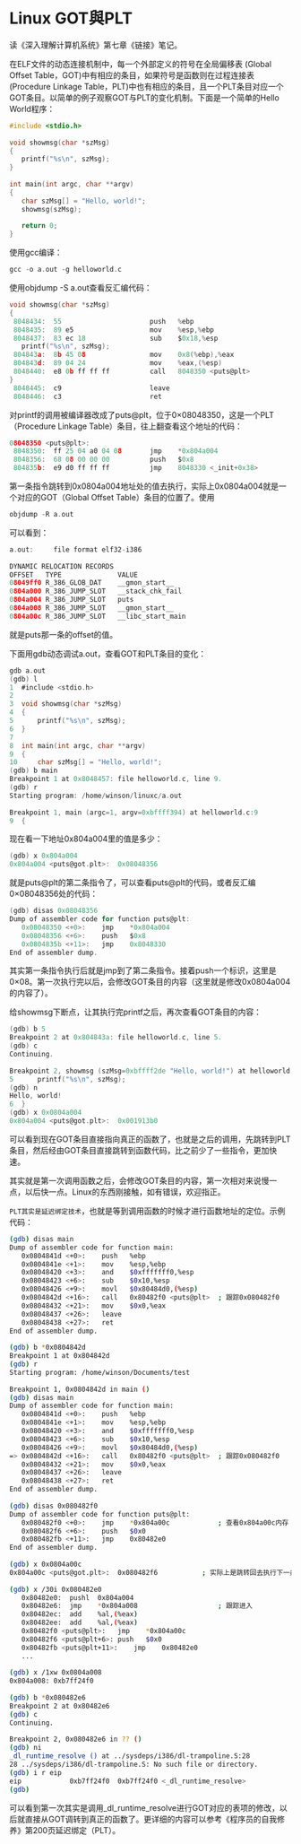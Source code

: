 # Linux GOT與PLT


读《深入理解计算机系统》第七章《链接》笔记。

在ELF文件的动态连接机制中，每一个外部定义的符号在全局偏移表 (Global Offset Table，GOT)中有相应的条目，如果符号是函数则在过程连接表(Procedure Linkage Table，PLT)中也有相应的条目，且一个PLT条目对应一个GOT条目。以简单的例子观察GOT与PLT的变化机制。下面是一个简单的Hello World程序：



```c
#include <stdio.h>
 
void showmsg(char *szMsg)
{
   printf("%s\n", szMsg);
}
 
int main(int argc, char **argv)
{
   char szMsg[] = "Hello, world!";
   showmsg(szMsg);
 
   return 0;
}
```
使用gcc编译：

```c
gcc -o a.out -g helloworld.c
```

使用objdump -S a.out查看反汇编代码：

```c
void showmsg(char *szMsg)
{
 8048434:  55                      push   %ebp
 8048435:  89 e5                   mov    %esp,%ebp
 8048437:  83 ec 18                sub    $0x18,%esp
   printf("%s\n", szMsg);
 804843a:  8b 45 08                mov    0x8(%ebp),%eax
 804843d:  89 04 24                mov    %eax,(%esp)
 8048440:  e8 0b ff ff ff          call   8048350 <puts@plt>
}
 8048445:  c9                      leave  
 8048446:  c3                      ret
```

对printf的调用被编译器改成了puts@plt，位于0×08048350，这是一个PLT（Procedure Linkage Table）条目，往上翻查看这个地址的代码：

```c
08048350 <puts@plt>:
 8048350:  ff 25 04 a0 04 08       jmp    *0x804a004
 8048356:  68 08 00 00 00          push   $0x8
 804835b:  e9 d0 ff ff ff          jmp    8048330 <_init+0x38>
```


第一条指令跳转到0x0804a004地址处的值去执行，实际上0x0804a004就是一个对应的GOT（Global Offset Table）条目的位置了。使用


```c
objdump -R a.out
```

可以看到：

```c
a.out:     file format elf32-i386
 
DYNAMIC RELOCATION RECORDS
OFFSET   TYPE              VALUE 
08049ff0 R_386_GLOB_DAT    __gmon_start__
0804a000 R_386_JUMP_SLOT   __stack_chk_fail
0804a004 R_386_JUMP_SLOT   puts
0804a008 R_386_JUMP_SLOT   __gmon_start__
0804a00c R_386_JUMP_SLOT   __libc_start_main

```

就是puts那一条的offset的值。

下面用gdb动态调试a.out，查看GOT和PLT条目的变化：

```c
gdb a.out
(gdb) l
1  #include <stdio.h>
2  
3  void showmsg(char *szMsg)
4  {
5      printf("%s\n", szMsg);
6  }
7  
8  int main(int argc, char **argv)
9  {
10     char szMsg[] = "Hello, world!";
(gdb) b main
Breakpoint 1 at 0x8048457: file helloworld.c, line 9.
(gdb) r
Starting program: /home/winson/linuxc/a.out 
 
Breakpoint 1, main (argc=1, argv=0xbffff394) at helloworld.c:9
9  {
```

现在看一下地址0x804a004里的值是多少：

```c
(gdb) x 0x804a004
0x804a004 <puts@got.plt>:  0x08048356
```

就是puts@plt的第二条指令了，可以查看puts@plt的代码，或者反汇编0×08048356处的代码：

```c
(gdb) disas 0x08048356
Dump of assembler code for function puts@plt:
   0x08048350 <+0>:    jmp    *0x804a004
   0x08048356 <+6>:    push   $0x8
   0x0804835b <+11>:   jmp    0x8048330
End of assembler dump.
```

其实第一条指令执行后就是jmp到了第二条指令。接着push一个标识，这里是0×08。第一次执行完以后，会修改GOT条目的内容（这里就是修改0x0804a004的内容了）。

给showmsg下断点，让其执行完printf之后，再次查看GOT条目的内容：


```c
(gdb) b 5
Breakpoint 2 at 0x804843a: file helloworld.c, line 5.
(gdb) c
Continuing.
 
Breakpoint 2, showmsg (szMsg=0xbffff2de "Hello, world!") at helloworld.c:5
5      printf("%s\n", szMsg);
(gdb) n
Hello, world!
6  }
(gdb) x 0x0804a004
0x804a004 <puts@got.plt>:  0x001913b0
```

可以看到现在GOT条目直接指向真正的函数了，也就是之后的调用，先跳转到PLT条目，然后经由GOT条目直接跳转到函数代码，比之前少了一些指令，更加快速。

其实就是第一次调用函数之后，会修改GOT条目的内容，第一次相对来说慢一点，以后快一点。Linux的东西刚接触，如有错误，欢迎指正。

`PLT其实是延迟绑定技术`，也就是等到调用函数的时候才进行函数地址的定位。示例代码：

```sh
(gdb) disas main
Dump of assembler code for function main:
   0x0804841d <+0>:    push   %ebp
   0x0804841e <+1>:    mov    %esp,%ebp
   0x08048420 <+3>:    and    $0xfffffff0,%esp
   0x08048423 <+6>:    sub    $0x10,%esp
   0x08048426 <+9>:    movl   $0x80484d0,(%esp)
   0x0804842d <+16>:   call   0x80482f0 <puts@plt>  ; 跟踪0x080482f0
   0x08048432 <+21>:   mov    $0x0,%eax
   0x08048437 <+26>:   leave  
   0x08048438 <+27>:   ret    
End of assembler dump.
 
(gdb) b *0x0804842d
Breakpoint 1 at 0x804842d
(gdb) r
Starting program: /home/winson/Documents/test 
 
Breakpoint 1, 0x0804842d in main ()
(gdb) disas main
Dump of assembler code for function main:
   0x0804841d <+0>:    push   %ebp
   0x0804841e <+1>:    mov    %esp,%ebp
   0x08048420 <+3>:    and    $0xfffffff0,%esp
   0x08048423 <+6>:    sub    $0x10,%esp
   0x08048426 <+9>:    movl   $0x80484d0,(%esp)
=> 0x0804842d <+16>:   call   0x80482f0 <puts@plt>  ; 跟踪0x080482f0
   0x08048432 <+21>:   mov    $0x0,%eax
   0x08048437 <+26>:   leave  
   0x08048438 <+27>:   ret    
End of assembler dump.
 
(gdb) disas 0x080482f0
Dump of assembler code for function puts@plt:
   0x080482f0 <+0>:    jmp    *0x804a00c            ; 查看0x804a00c内存
   0x080482f6 <+6>:    push   $0x0
   0x080482fb <+11>:   jmp    0x80482e0
End of assembler dump.
 
(gdb) x 0x0804a00c
0x804a00c <puts@got.plt>:  0x080482f6           ; 实际上是跳转回去执行下一条指令
 
(gdb) x /30i 0x080482e0
   0x80482e0:  pushl  0x804a004
   0x80482e6:  jmp    *0x804a008                    ; 跟踪进入
   0x80482ec:  add    %al,(%eax)
   0x80482ee:  add    %al,(%eax)
   0x80482f0 <puts@plt>:   jmp    *0x804a00c
   0x80482f6 <puts@plt+6>: push   $0x0
   0x80482fb <puts@plt+11>:    jmp    0x80482e0
   ...
 
(gdb) x /1xw 0x0804a008
0x804a008: 0xb7ff24f0
 
(gdb) b *0x080482e6
Breakpoint 2 at 0x80482e6
(gdb) c
Continuing.
 
Breakpoint 2, 0x080482e6 in ?? ()
(gdb) ni
_dl_runtime_resolve () at ../sysdeps/i386/dl-trampoline.S:28
28 ../sysdeps/i386/dl-trampoline.S: No such file or directory.
(gdb) i r eip
eip            0xb7ff24f0  0xb7ff24f0 <_dl_runtime_resolve>
(gdb)
```

可以看到第一次其实是调用_dl_runtime_resolve进行GOT对应的表项的修改，以后就直接从GOT调转到真正的函数了。更详细的内容可以参考《程序员的自我修养》第200页延迟绑定（PLT）。


